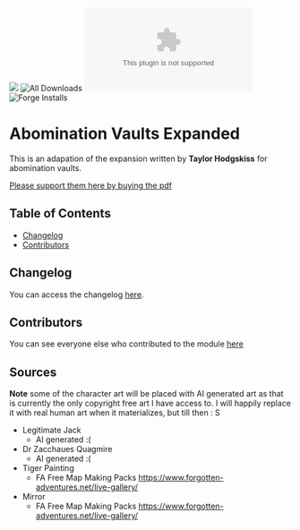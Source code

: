![](https://img.shields.io/badge/Foundry-v12-informational)
![All Downloads](https://img.shields.io/github/downloads/ChasarooniZ/abomination-vaults-expanded/total?color=5e0000&label=All%20Downloads)
![Latest Release Download Count](https://img.shields.io/github/downloads/ChasarooniZ/abomination-vaults-expanded/latest/module.zip)
![Forge Installs](https://img.shields.io/badge/dynamic/json?label=Forge%20Installs&query=package.installs&suffix=%25&url=https%3A%2F%2Fforge-vtt.com%2Fapi%2Fbazaar%2Fpackage%2Fpf2e-abomination-vaults-expanded&colorB=4aa94a)

# Abomination Vaults Expanded

This is an adapation of the expansion written by **Taylor Hodgskiss** for abomination vaults.

[Please support them here by buying the pdf](https://www.drivethrurpg.com/en/product/418672/the-abomination-vaults-expanded)


## Table of Contents
- [Changelog](#changelog)
- [Contributors](#contributors)

## Changelog
You can access the changelog [here](/CHANGELOG.md).
## Contributors
You can see everyone else who contributed to the module [here](CONTRIBUTORS.md)

## Sources
**Note** some of the character art will be placed with AI generated art as that is currently the only copyright free art I have access to. I will happily replace it with real human art when it materializes, but till then : S
- Legitimate Jack
  - AI generated :(
- Dr Zacchaues Quagmire
  - AI generated :(
- Tiger Painting
  - FA Free Map Making Packs https://www.forgotten-adventures.net/live-gallery/
- Mirror
  - FA Free Map Making Packs https://www.forgotten-adventures.net/live-gallery/
